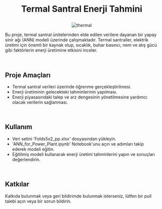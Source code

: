 # <p align="center">Termal Santral Enerji Tahmini</p>
<div align="center">
  
![thermal][thermal]

</div>

Bu proje, termal santral ünitelerinden elde edilen verilere dayanan bir yapay sinir ağı (ANN) modeli üzerinde çalışmaktadır. Termal santraller, elektrik üretimi için önemli bir kaynak olup, sıcaklık, buhar basıncı, nem ve atış gücü gibi faktörlerin enerji üretimine etkisini inceler.

<br>

## Proje Amaçları
* Termal santral verileri üzerinde öğrenme gerçekleştirilmesi.
* Enerji üretiminin gelecekteki tahminlerinin yapılması.
* Enerji piyasasındaki talep ve arz dengesinin yönetilmesine yardımcı olacak verilerin sağlanması.

<br>

## Kullanım
* Veri setini 'Folds5x2_pp.xlsx' dosyasından yükleyin.
* 'ANN_for_Power_Plant.ipynb' Notebook'unu açın ve adımları takip ederek modeli eğitin.
* Eğitilmiş modeli kullanarak enerji üretimi tahminlerini yapın ve sonuçları değerlendirin.

<br>

## Katkılar
Katkıda bulunmak veya geri bildirimde bulunmak isterseniz, lütfen bir pull talebi açın veya bir sorun bildirin.










[thermal]: https://ekolojist.net/wp-content/uploads/2018/04/termik-santral.png
